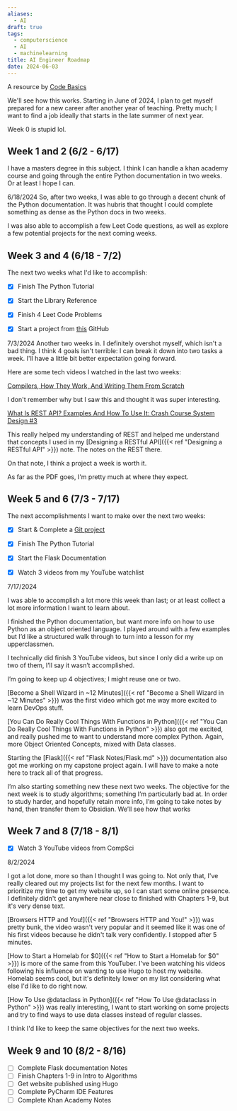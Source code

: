 ```yaml
---
aliases:
  - AI
draft: true
tags:
  - computerscience
  - AI
  - machinelearning
title: AI Engineer Roadmap
date: 2024-06-03
---
```


A resource by [Code Basics](https://youtube.com/code_basics)

We'll see how this works. Starting in June of 2024, I plan to get myself prepared for a new career after another year of teaching. Pretty much; I want to find a job ideally that starts in the late summer of next year. 

Week 0 is stupid lol.

## **Week 1 and 2 (6/2 - 6/17)**

I have a masters degree in this subject. I think I can handle a khan academy course and going through the entire Python documentation in two weeks. Or at least I hope I can. 

6/18/2024
So, after two weeks, I was able to go through a decent chunk of the Python documentation. It was hubris that thought I could complete something as dense as the Python docs in two weeks. 

I was also able to accomplish a few Leet Code questions, as well as explore a few potential projects for the next coming weeks.

## **Week 3 and 4 (6/18 - 7/2)**

The next two weeks what I'd like to accomplish:
 - [x] Finish The Python Tutorial
 - [x] Start the Library Reference
 - [x] Finish 4 Leet Code Problems
 - [x] Start a project from [this](https://github.com/codecrafters-io/build-your-own-x?tab=readme-ov-file#build-your-own-git) GitHub


7/3/2024
Another two weeks in. I definitely overshot myself, which isn't a bad thing. I think 4 goals isn't terrible: I can break it down into two tasks a week. I'll have a little bit better expectation going forward. 

Here are some tech videos I watched in the last two weeks:

[Compilers, How They Work, And Writing Them From Scratch](https://www.youtube.com/watch?v=QdnxjYj1pS0) 

I don't remember why but I saw this and thought it was super interesting.

[What Is REST API? Examples And How To Use It: Crash Course System Design #3](https://www.youtube.com/watch?v=-mN3VyJuCjM&t=4s)

This really helped my understanding of REST and helped me understand that concepts I used in my [Designing a RESTful API]({{< ref "Designing a RESTful API" >}}) note. The notes on the REST there.

On that note, I think a project a week is worth it.

As far as the PDF goes, I'm pretty much at where they expect.

## **Week 5 and 6 (7/3 - 7/17)**

The next accomplishments I want to make over the next two weeks:
- [x] Start & Complete a [Git project](https://wyag.thb.lt/)
- [x] Finish The Python Tutorial
- [x] Start the Flask Documentation
- [x] Watch 3 videos from my YouTube watchlist


7/17/2024

I was able to accomplish a lot more this week than last; or at least collect a lot more information I want to learn about.

I finished the Python documentation, but want more info on how to use Python as an object oriented language. I played around with a few examples but I’d like a structured walk through to turn into a lesson for my upperclassmen. 

I technically did finish 3 YouTube videos, but since I only did a write up on two of them, I’ll say it wasn’t accomplished.

I’m going to keep up 4 objectives; I might reuse one or two. 

[Become a Shell Wizard in ~12 Minutes]({{< ref "Become a Shell Wizard in ~12 Minutes" >}}) was the first video which got me way more excited to learn DevOps stuff.

[You Can Do Really Cool Things With Functions in Python]({{< ref "You Can Do Really Cool Things With Functions in Python" >}}) also got me excited, and really pushed me to want to understand more complex Python. Again, more Object Oriented Concepts, mixed with Data classes.

Starting the [Flask]({{< ref "Flask Notes/Flask.md" >}}) documentation also got me working on my capstone project again. I will have to make a note here to track all of that progress.

I’m also starting something new these next two weeks. The objective for the next week is to study algorithms; something I’m particularly bad at. In order to study harder, and hopefully retain more info, I’m going to take notes by hand, then transfer them to Obsidian. We’ll see how that works

## **Week 7 and 8 (7/18 - 8/1)**

- [x] Watch 3 YouTube videos from CompSci 


8/2/2024

I got a lot done, more so than I thought I was going to. Not only that, I've really cleared out my projects list for the next few months. I want to prioritize my time to get my website up, so I can start some online presence. I definitely didn't get anywhere near close to finished with Chapters 1-9, but it's very dense text. 

[Browsers HTTP and You!]({{< ref "Browsers HTTP and You!" >}}) was pretty bunk, the video wasn't very popular and it seemed like it was one of his first videos because he didn't talk very confidently. I stopped after 5 minutes.

[How to Start a Homelab for $0]({{< ref "How to Start a Homelab for $0" >}}) is more of the same from this YouTuber. I've been watching his videos following his influence on wanting to use Hugo to host my website. Homelab seems cool, but it's definitely lower on my list considering what else I'd like to do right now.

[How To Use @dataclass in Python]({{< ref "How To Use @dataclass in Python" >}}) was really interesting, I want to start working on some projects and try to find ways to use data classes instead of regular classes.

I think I'd like to keep the same objectives for the next two weeks.

## **Week 9 and 10 (8/2 - 8/16)**

- [ ] Complete Flask documentation Notes
- [ ] Finish Chapters 1-9 in Intro to Algorithms
- [ ] Get website published using Hugo
- [ ] Complete PyCharm IDE Features
- [ ] Complete Khan Academy Notes
